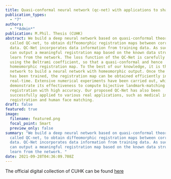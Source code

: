 ```yaml
---
title: Quasi-conformal neural network (qc-net) with applications to shape matching
publication_types:
  - "7"
authors:
  - "*Admin*"
publication: M.Phil. Thesis (CUHK)
abstract: We build a deep neural network based on quasi-conformal theories,
  called QC-net, to obtain diffeomorphic registration maps between corresponding
  data. QC-Net incorporates data information from training data. As such, QC-net
  can output a meaningful registration map based on the known data structure
  learn from the network. The loss function of the QC-Net is carefully designed
  using the Beltrami coefficient, so that a quasi-conformal and hence
  homeomorphic registration map. To the best of our knowledge, it is the first
  network to build a neural network with homeomorphic output. Once the network
  has been trained, the registration map can be obtained efficiently in
  real-time. Extensive numerical experiments have been carried out, which
  demonstrate its effectiveness to compute bijective landmark-matching
  registration with high accuracy. Our proposed QC-Net has also been
  successfully applied to various real applications, such as medical image
  registration and human face matching.
draft: false
featured: true
image:
  filename: featured.png
  focal_point: Smart
  preview_only: false
summary: "We build a deep neural network based on quasi-conformal theories,
  called QC-net, to obtain diffeomorphic registration maps between corresponding
  data. QC-Net incorporates data information from training data. As such, QC-net
  can output a meaningful registration map based on the known data structure
  learn from the network. "
date: 2021-09-28T04:36:09.708Z
---
```

The official digital collection of CUHK can be found [here](https://repository.lib.cuhk.edu.hk/en/item/cuhk-2627843?solr_nav%5Bid%5D=111033d1314027e0619c&solr_nav%5Bpage%5D=0&solr_nav%5Boffset%5D=2)